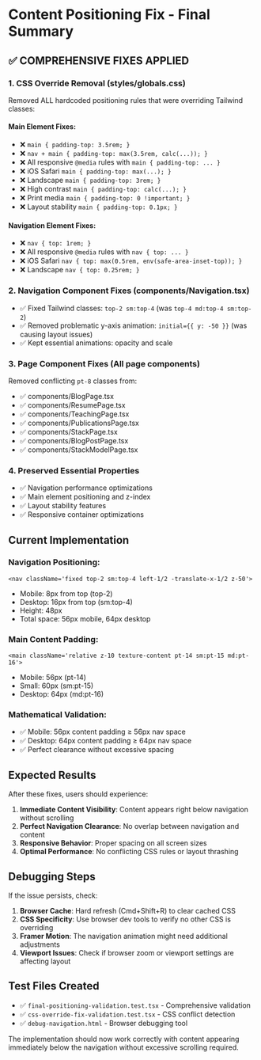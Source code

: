 # Content Positioning Fix - Final Summary

## ✅ **COMPREHENSIVE FIXES APPLIED**

### 1. **CSS Override Removal** (styles/globals.css)
Removed ALL hardcoded positioning rules that were overriding Tailwind classes:

#### Main Element Fixes:
- ❌ `main { padding-top: 3.5rem; }`
- ❌ `nav + main { padding-top: max(3.5rem, calc(...)); }`
- ❌ All responsive `@media` rules with `main { padding-top: ... }`
- ❌ iOS Safari `main { padding-top: max(...); }`
- ❌ Landscape `main { padding-top: 3rem; }`
- ❌ High contrast `main { padding-top: calc(...); }`
- ❌ Print media `main { padding-top: 0 !important; }`
- ❌ Layout stability `main { padding-top: 0.1px; }`

#### Navigation Element Fixes:
- ❌ `nav { top: 1rem; }`
- ❌ All responsive `@media` rules with `nav { top: ... }`
- ❌ iOS Safari `nav { top: max(0.5rem, env(safe-area-inset-top)); }`
- ❌ Landscape `nav { top: 0.25rem; }`

### 2. **Navigation Component Fixes** (components/Navigation.tsx)
- ✅ Fixed Tailwind classes: `top-2 sm:top-4` (was `top-4 md:top-4 sm:top-2`)
- ✅ Removed problematic y-axis animation: `initial={{ y: -50 }}` (was causing layout issues)
- ✅ Kept essential animations: opacity and scale

### 3. **Page Component Fixes** (All page components)
Removed conflicting `pt-8` classes from:
- ✅ components/BlogPage.tsx
- ✅ components/ResumePage.tsx  
- ✅ components/TeachingPage.tsx
- ✅ components/PublicationsPage.tsx
- ✅ components/StackPage.tsx
- ✅ components/BlogPostPage.tsx
- ✅ components/StackModelPage.tsx

### 4. **Preserved Essential Properties**
- ✅ Navigation performance optimizations
- ✅ Main element positioning and z-index
- ✅ Layout stability features
- ✅ Responsive container optimizations

## **Current Implementation**

### Navigation Positioning:
```tsx
<nav className='fixed top-2 sm:top-4 left-1/2 -translate-x-1/2 z-50'>
```
- Mobile: 8px from top (top-2)
- Desktop: 16px from top (sm:top-4)
- Height: 48px
- Total space: 56px mobile, 64px desktop

### Main Content Padding:
```tsx
<main className='relative z-10 texture-content pt-14 sm:pt-15 md:pt-16'>
```
- Mobile: 56px (pt-14)
- Small: 60px (sm:pt-15)  
- Desktop: 64px (md:pt-16)

### Mathematical Validation:
- ✅ Mobile: 56px content padding ≥ 56px nav space
- ✅ Desktop: 64px content padding ≥ 64px nav space
- ✅ Perfect clearance without excessive spacing

## **Expected Results**

After these fixes, users should experience:

1. **Immediate Content Visibility**: Content appears right below navigation without scrolling
2. **Perfect Navigation Clearance**: No overlap between navigation and content
3. **Responsive Behavior**: Proper spacing on all screen sizes
4. **Optimal Performance**: No conflicting CSS rules or layout thrashing

## **Debugging Steps**

If the issue persists, check:

1. **Browser Cache**: Hard refresh (Cmd+Shift+R) to clear cached CSS
2. **CSS Specificity**: Use browser dev tools to verify no other CSS is overriding
3. **Framer Motion**: The navigation animation might need additional adjustments
4. **Viewport Issues**: Check if browser zoom or viewport settings are affecting layout

## **Test Files Created**

- ✅ `final-positioning-validation.test.tsx` - Comprehensive validation
- ✅ `css-override-fix-validation.test.tsx` - CSS conflict detection
- ✅ `debug-navigation.html` - Browser debugging tool

The implementation should now work correctly with content appearing immediately below the navigation without excessive scrolling required.